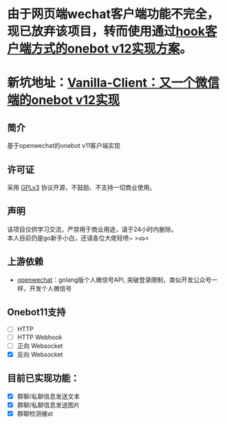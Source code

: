 # 由于网页端wechat客户端功能不完全，现已放弃该项目，转而使用通过[hook客户端方式的onebot v12实现方案](https://github.com/barryblueice/Vanilla-Client)。

# 新坑地址：[Vanilla-Client：又一个微信端的onebot v12实现](https://github.com/barryblueice/Vanilla-Client)

## 简介

基于openwechat的onebot v11客户端实现

## 许可证

采用 [GPLv3](https://github.com/barryblueice/gocq-wechat/blob/main/LICENSE) 协议开源，不鼓励、不支持一切商业使用。

## 声明

该项目仅供学习交流，严禁用于商业用途，请于24小时内删除。</br>
本人目前仍是go新手小白，还请各位大佬轻喷~ >ᯅ<

## 上游依赖

- [openwechat](https://github.com/eatmoreapple/openwechat)：golang版个人微信号API, 突破登录限制，类似开发公众号一样，开发个人微信号

## Onebot11支持

- [ ] HTTP
- [ ] HTTP Webhook
- [ ] 正向 Websocket
- [x] 反向 Websocket

## 目前已实现功能：

- [x] 群聊/私聊信息发送文本
- [x] 群聊/私聊信息发送图片
- [x] 群聊检测被at
